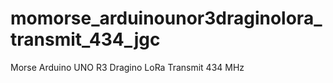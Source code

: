 # momorse_arduinounor3draginolora_transmit_434_jgc
Morse Arduino UNO R3 Dragino LoRa Transmit 434 MHz
